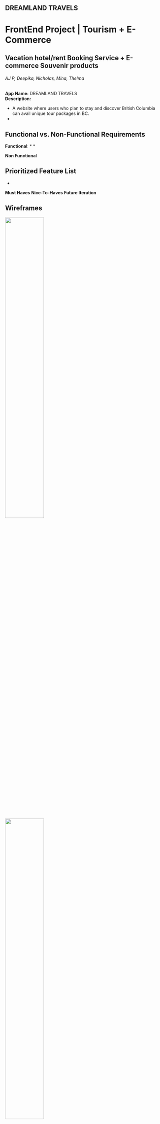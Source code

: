 ## DREAMLAND TRAVELS
# FrontEnd Project | Tourism + E-Commerce
## Vacation hotel/rent Booking Service + E-commerce Souvenir products
###### AJ P, Deepika, Nicholas, Mina, Thelma



**App Name:** DREAMLAND TRAVELS<br/>
**Description:**
* A website where users who plan to stay and discover British Columbia can  avail unique tour packages  in BC.
*

## Functional vs. Non-Functional Requirements

**Functional**:
* 
* 

**Non Functional**

## Prioritized Feature List
* 
**Must Haves**
**Nice-To-Haves**
**Future Iteration**

## Wireframes ##

<img src="https://i.imgur.com/grQ4JCY.png" width="50%%">

<img src="https://i.imgur.com/CViT6Pp.png" width="50%%">

<img src="https://i.imgur.com/I3kg8QV.png" width="50%%">

<img src="https://i.imgur.com/BgctTHG.png" width="50%%">

<img src="https://i.imgur.com/vQgLU4o.png" width="50%%">

<img src="https://i.imgur.com/I1Vpsuj.png" width="50%%">

<img src="https://i.imgur.com/YptfYXF.png" width="50%%">

<img src="https://i.imgur.com/AABF7tH.png" width="50%%">

<img src="https://i.imgur.com/SfgvLRV.png" width="50%%">

<img src="https://i.imgur.com/1qxg2Gp.png" width="50%%">

<img src="https://i.imgur.com/PBuiTow.png" width="50%%">
